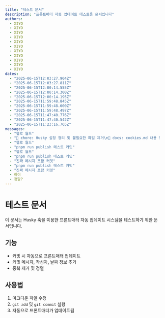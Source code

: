 ```yaml
---
title: "테스트 문서"
description: "프론트매터 자동 업데이트 테스트용 문서입니다"
authors:
  - XIYO
  - XIYO
  - XIYO
  - XIYO
  - XIYO
  - XIYO
  - XIYO
  - XIYO
  - XIYO
  - XIYO
  - XIYO
dates:
  - "2025-06-15T12:03:27.904Z"
  - "2025-06-15T12:03:27.811Z"
  - "2025-06-15T12:00:14.555Z"
  - "2025-06-15T12:00:14.300Z"
  - "2025-06-15T12:00:14.195Z"
  - "2025-06-15T11:59:48.845Z"
  - "2025-06-15T11:59:48.600Z"
  - "2025-06-15T11:59:48.497Z"
  - "2025-06-15T11:47:40.776Z"
  - "2025-06-15T11:47:40.542Z"
  - "2025-06-15T11:23:16.765Z"
messages:
  - "헬로 월드"
  - "🧹 chore: Husky 설정 정리 및 불필요한 파일 제거\n📝 docs: cookies.md 내용 정리 및 프론트매터 업데이트 로직 개선"
  - "헬로 월드"
  - "pnpm run publish 테스트 커밋"
  - "헬로 월드"
  - "pnpm run publish 테스트 커밋"
  - "진짜 메시지 포함 커밋"
  - "pnpm run publish 테스트 커밋"
  - "진짜 메시지 포함 커밋"
  - 하이
  - 정말?
---
```

# 테스트 문서

이 문서는 Husky 훅을 이용한 프론트매터 자동 업데이트 시스템을 테스트하기 위한 문서입니다.

## 기능

- 커밋 시 자동으로 프론트매터 업데이트
- 커밋 메시지, 작성자, 날짜 정보 추가
- 중복 제거 및 정렬

## 사용법

1. 마크다운 파일 수정
2. `git add` 및 `git commit` 실행
3. 자동으로 프론트매터가 업데이트됨
